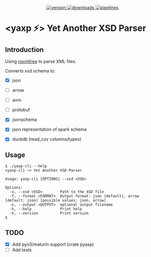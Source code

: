 <p align="center">
  <a href="https://crates.io/crates/yaxp-cli">
    <img alt="version" src="https://img.shields.io/crates/v/yaxp-cli">
  </a>
  <a href="https://crates.io/crates/yaxp-cli">
    <img alt="downloads" src="https://img.shields.io/crates/d/yaxp-cli">
  </a>
  <a href="https://github.com/opensourceworks-org/yaxp/blob/main/crates/yaxp-cli/README.md">
    <img alt="pipelines" src="https://img.shields.io/github/actions/workflow/status/opensourceworks-org/yaxp/yaxp-cli-ci.yml?logo=github">
  </a>

</p>

# **<yaxp ⚡> Yet Another XSD Parser**


## Introduction
Using [roxmltree](https://github.com/RazrFalcon/roxmltree) to parse XML files. 

Converts xsd schema to:
- [x] json
- [ ] arrow
- [ ] avro
- [ ] protobuf
- [x] jsonschema
- [x] json representation of spark schema
- [x] duckdb (read_csv columns/types)


## Usage

```shell
$ ./yaxp-cli --help
<yaxp-cli ⚡> Yet Another XSD Parser

Usage: yaxp-cli [OPTIONS] --xsd <XSD>

Options:
  -x, --xsd <XSD>        Path to the XSD file
  -f, --format <FORMAT>  Output format: json (default), arrow [default: json] [possible values: json, arrow]
  -o, --output <OUTPUT>  optional output filename
  -h, --help             Print help
  -V, --version          Print version
$
 ```


## TODO

- [x] Add pyo3/maturin support (crate pyaxp)
- [ ] Add tests
